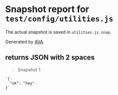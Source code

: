 # Snapshot report for `test/config/utilities.js`

The actual snapshot is saved in `utilities.js.snap`.

Generated by [AVA](https://avajs.dev).

## returns JSON with 2 spaces

> Snapshot 1

    `{␊
      "ok": "hey"␊
    }`
